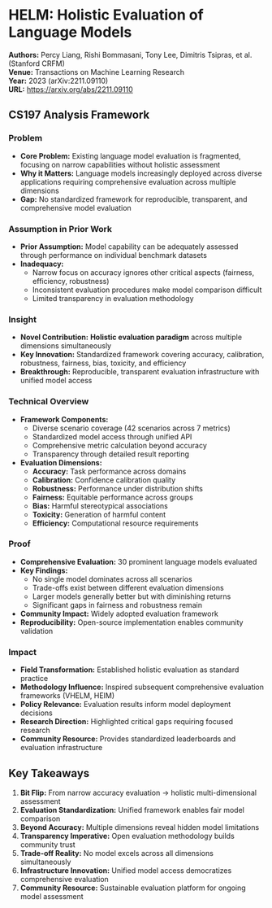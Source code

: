 # HELM: Holistic Evaluation of Language Models

**Authors:** Percy Liang, Rishi Bommasani, Tony Lee, Dimitris Tsipras, et al. (Stanford CRFM)  
**Venue:** Transactions on Machine Learning Research  
**Year:** 2023 (arXiv:2211.09110)  
**URL:** https://arxiv.org/abs/2211.09110

## CS197 Analysis Framework

### Problem
- **Core Problem:** Existing language model evaluation is fragmented, focusing on narrow capabilities without holistic assessment
- **Why it Matters:** Language models increasingly deployed across diverse applications requiring comprehensive evaluation across multiple dimensions
- **Gap:** No standardized framework for reproducible, transparent, and comprehensive model evaluation

### Assumption in Prior Work
- **Prior Assumption:** Model capability can be adequately assessed through performance on individual benchmark datasets
- **Inadequacy:** 
  - Narrow focus on accuracy ignores other critical aspects (fairness, efficiency, robustness)
  - Inconsistent evaluation procedures make model comparison difficult
  - Limited transparency in evaluation methodology

### Insight
- **Novel Contribution:** **Holistic evaluation paradigm** across multiple dimensions simultaneously
- **Key Innovation:** Standardized framework covering accuracy, calibration, robustness, fairness, bias, toxicity, and efficiency
- **Breakthrough:** Reproducible, transparent evaluation infrastructure with unified model access

### Technical Overview
- **Framework Components:**
  - Diverse scenario coverage (42 scenarios across 7 metrics)
  - Standardized model access through unified API
  - Comprehensive metric calculation beyond accuracy
  - Transparency through detailed result reporting
- **Evaluation Dimensions:**
  - **Accuracy:** Task performance across domains
  - **Calibration:** Confidence calibration quality
  - **Robustness:** Performance under distribution shifts
  - **Fairness:** Equitable performance across groups
  - **Bias:** Harmful stereotypical associations
  - **Toxicity:** Generation of harmful content
  - **Efficiency:** Computational resource requirements

### Proof
- **Comprehensive Evaluation:** 30 prominent language models evaluated
- **Key Findings:**
  - No single model dominates across all scenarios
  - Trade-offs exist between different evaluation dimensions
  - Larger models generally better but with diminishing returns
  - Significant gaps in fairness and robustness remain
- **Community Impact:** Widely adopted evaluation framework
- **Reproducibility:** Open-source implementation enables community validation

### Impact
- **Field Transformation:** Established holistic evaluation as standard practice
- **Methodology Influence:** Inspired subsequent comprehensive evaluation frameworks (VHELM, HEIM)
- **Policy Relevance:** Evaluation results inform model deployment decisions
- **Research Direction:** Highlighted critical gaps requiring focused research
- **Community Resource:** Provides standardized leaderboards and evaluation infrastructure

## Key Takeaways
1. **Bit Flip:** From narrow accuracy evaluation → holistic multi-dimensional assessment
2. **Evaluation Standardization:** Unified framework enables fair model comparison
3. **Beyond Accuracy:** Multiple dimensions reveal hidden model limitations
4. **Transparency Imperative:** Open evaluation methodology builds community trust
5. **Trade-off Reality:** No model excels across all dimensions simultaneously
6. **Infrastructure Innovation:** Unified model access democratizes comprehensive evaluation
7. **Community Resource:** Sustainable evaluation platform for ongoing model assessment